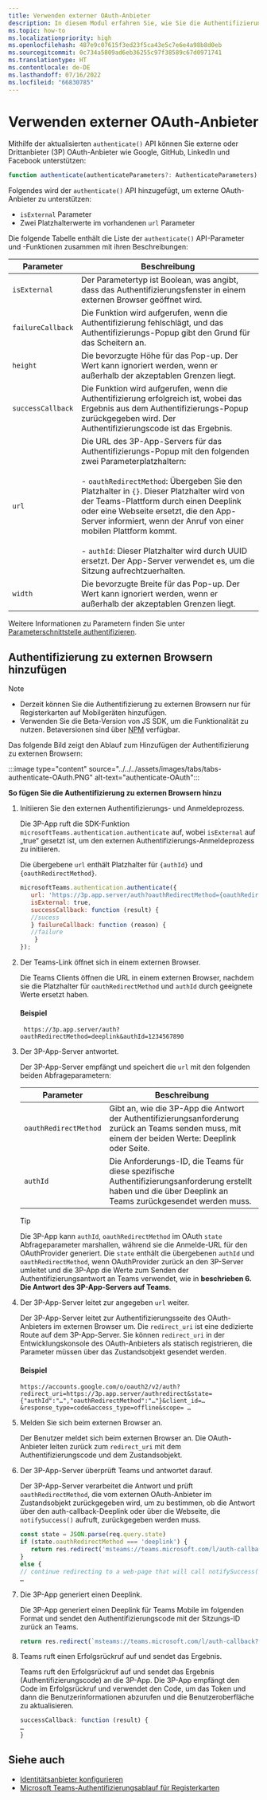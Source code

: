 ```yaml
---
title: Verwenden externer OAuth-Anbieter
description: In diesem Modul erfahren Sie, wie Sie die Authentifizierung mit externen OAuth-Anbietern durchführen und sie einem externen Browser hinzufügen
ms.topic: how-to
ms.localizationpriority: high
ms.openlocfilehash: 487e9c07615f3ed23f5ca43e5c7e6e4a98b8d0eb
ms.sourcegitcommit: 0c734a5809ad6eb36255c97f38589c67d0971741
ms.translationtype: HT
ms.contentlocale: de-DE
ms.lasthandoff: 07/16/2022
ms.locfileid: "66830785"
---
```

# <a name="use-external-oauth-providers"></a>Verwenden externer OAuth-Anbieter

Mithilfe der aktualisierten `authenticate()` API können Sie externe oder Drittanbieter (3P) OAuth-Anbieter wie Google, GitHub, LinkedIn und Facebook unterstützen:

```JavaScript
function authenticate(authenticateParameters?: AuthenticateParameters)
``` 

Folgendes wird der `authenticate()` API hinzugefügt, um externe OAuth-Anbieter zu unterstützen:

* `isExternal` Parameter
* Zwei Platzhalterwerte im vorhandenen `url` Parameter

Die folgende Tabelle enthält die Liste der `authenticate()` API-Parameter und -Funktionen zusammen mit ihren Beschreibungen:

| Parameter| Beschreibung|
| --- | --- |
|`isExternal` | Der Parametertyp ist Boolean, was angibt, dass das Authentifizierungsfenster in einem externen Browser geöffnet wird.|
|`failureCallback`| Die Funktion wird aufgerufen, wenn die Authentifizierung fehlschlägt, und das Authentifizierungs-Popup gibt den Grund für das Scheitern an.|
|`height` |Die bevorzugte Höhe für das Pop-up. Der Wert kann ignoriert werden, wenn er außerhalb der akzeptablen Grenzen liegt.|
|`successCallback`| Die Funktion wird aufgerufen, wenn die Authentifizierung erfolgreich ist, wobei das Ergebnis aus dem Authentifizierungs-Popup zurückgegeben wird. Der Authentifizierungscode ist das Ergebnis.|
|`url`  <br>|Die URL des 3P-App-Servers für das Authentifizierungs-Popup mit den folgenden zwei Parameterplatzhaltern:</br> <br> - `oauthRedirectMethod`: Übergeben Sie den Platzhalter in `{}`. Dieser Platzhalter wird von der Teams-Plattform durch einen Deeplink oder eine Webseite ersetzt, die den App-Server informiert, wenn der Anruf von einer mobilen Plattform kommt.</br> <br> - `authId`: Dieser Platzhalter wird durch UUID ersetzt. Der App-Server verwendet es, um die Sitzung aufrechtzuerhalten.| 
|`width`|Die bevorzugte Breite für das Pop-up. Der Wert kann ignoriert werden, wenn er außerhalb der akzeptablen Grenzen liegt.|

Weitere Informationen zu Parametern finden Sie unter [Parameterschnittstelle authentifizieren](/javascript/api/@microsoft/teams-js/microsoftteams.authentication.authenticateparameters?view=msteams-client-js-latest&preserve-view=true).

## <a name="add-authentication-to-external-browsers"></a>Authentifizierung zu externen Browsern hinzufügen

> [!NOTE]
> * Derzeit können Sie die Authentifizierung zu externen Browsern nur für Registerkarten auf Mobilgeräten hinzufügen. 
> * Verwenden Sie die Beta-Version von JS SDK, um die Funktionalität zu nutzen. Betaversionen sind über [NPM](https://www.npmjs.com/package/@microsoft/teams-js/v/1.12.0-beta.2) verfügbar.

Das folgende Bild zeigt den Ablauf zum Hinzufügen der Authentifizierung zu externen Browsern:

 :::image type="content" source="../../../assets/images/tabs/tabs-authenticate-OAuth.PNG" alt-text="authenticate-OAuth":::

**So fügen Sie die Authentifizierung zu externen Browsern hinzu**

1. Initiieren Sie den externen Authentifizierungs- und Anmeldeprozess.

   Die 3P-App ruft die SDK-Funktion `microsoftTeams.authentication.authenticate` auf, wobei `isExternal` auf „true“ gesetzt ist, um den externen Authentifizierungs-Anmeldeprozess zu initiieren. 

   Die übergebene `url` enthält Platzhalter für `{authId}` und `{oauthRedirectMethod}`.  


    ```JavaScript
    microsoftTeams.authentication.authenticate({
       url: 'https://3p.app.server/auth?oauthRedirectMethod={oauthRedirectMethod}&authId={authId}',
       isExternal: true,
       successCallback: function (result) {
       //sucess 
       } failureCallback: function (reason) {
       //failure 
        }
    });
    ```

2. Der Teams-Link öffnet sich in einem externen Browser.

   Die Teams Clients öffnen die URL in einem externen Browser, nachdem sie die Platzhalter für `oauthRedirectMethod` und `authId` durch geeignete Werte ersetzt haben. 

   #### <a name="example"></a>Beispiel

   ```http
    https://3p.app.server/auth?oauthRedirectMethod=deeplink&authId=1234567890 
   ```

3. Der 3P-App-Server antwortet.

   Der 3P-App-Server empfängt und speichert die `url` mit den folgenden beiden Abfrageparametern:

   | Parameter | Beschreibung|
   | --- | --- |
   | `oauthRedirectMethod` |Gibt an, wie die 3P-App die Antwort der Authentifizierungsanforderung zurück an Teams senden muss, mit einem der beiden Werte: Deeplink oder Seite.|
   |`authId` | Die Anforderungs-ID, die Teams für diese spezifische Authentifizierungsanforderung erstellt haben und die über Deeplink an Teams zurückgesendet werden muss.|

    > [!TIP]
    > Die 3P-App kann `authId`, `oauthRedirectMethod` im OAuth `state` Abfrageparameter marshallen, während sie die Anmelde-URL für den OAuthProvider generiert. Die `state` enthält die übergebenen `authId` und `oauthRedirectMethod`, wenn OAuthProvider zurück an den 3P-Server umleitet und die 3P-App die Werte zum Senden der Authentifizierungsantwort an Teams verwendet, wie in **beschrieben 6. Die Antwort des 3P-App-Servers auf Teams**. 

4. Der 3P-App-Server leitet zur angegeben `url` weiter.

   Der 3P-App-Server leitet zur Authentifizierungsseite des OAuth-Anbieters im externen Browser um. Die `redirect_uri` ist eine dedizierte Route auf dem 3P-App-Server. Sie können `redirect_uri` in der Entwicklungskonsole des OAuth-Anbieters als statisch registrieren, die Parameter müssen über das Zustandsobjekt gesendet werden. 

   #### <a name="example"></a>Beispiel

    ```http
    https://accounts.google.com/o/oauth2/v2/auth?redirect_uri=https://3p.app.server/authredirect&state={"authId":"…","oauthRedirectMethod":"…"}&client_id=…    &response_type=code&access_type=offline&scope= … 
    ```

5. Melden Sie sich beim externen Browser an.

   Der Benutzer meldet sich beim externen Browser an. Die OAuth-Anbieter leiten zurück zum `redirect_uri` mit dem Authentifizierungscode und dem Zustandsobjekt.

6. Der 3P-App-Server überprüft Teams und antwortet darauf.

   Der 3P-App-Server verarbeitet die Antwort und prüft `oauthRedirectMethod`, die vom externen OAuth-Anbieter im Zustandsobjekt zurückgegeben wird, um zu bestimmen, ob die Antwort über den auth-callback-Deeplink oder über die Webseite, die `notifySuccess()` aufruft, zurückgegeben werden muss.

      ```JavaScript
      const state = JSON.parse(req.query.state)
      if (state.oauthRedirectMethod === 'deeplink') {
         return res.redirect('msteams://teams.microsoft.com/l/auth-callback?authId=${state.authId}&code=${req.query.code}')
      }
      else {
      // continue redirecting to a web-page that will call notifySuccess() – usually this method is used in Teams-Web
      …
      ```

7. Die 3P-App generiert einen Deeplink.

   Die 3P-App generiert einen Deeplink für Teams Mobile im folgenden Format und sendet den Authentifizierungscode mit der Sitzungs-ID zurück an Teams.

   ```JavaScript
   return res.redirect(`msteams://teams.microsoft.com/l/auth-callback?authId=${state.authId}&result=${req.query.code}`)
   ```

 8. Teams ruft einen Erfolgsrückruf auf und sendet das Ergebnis.

    Teams ruft den Erfolgsrückruf auf und sendet das Ergebnis (Authentifizierungscode) an die 3P-App. Die 3P-App empfängt den Code im Erfolgsrückruf und verwendet den Code, um das Token und dann die Benutzerinformationen abzurufen und die Benutzeroberfläche zu aktualisieren.

      ```JavaScript
      successCallback: function (result) { 
      … 
      } 
      ```

## <a name="see-also"></a>Siehe auch

* [Identitätsanbieter konfigurieren](../../../concepts/authentication/configure-identity-provider.md)
* [Microsoft Teams-Authentifizierungsablauf für Registerkarten](auth-flow-tab.md)
